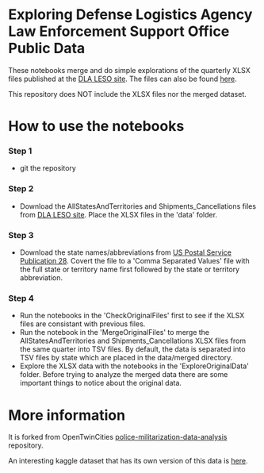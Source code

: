 # Exploring Defense Logistics Agency Law Enforcement Support Office Public Data

These notebooks merge and do simple explorations of the quarterly XLSX files published at the [DLA LESO site](https://www.dla.mil/DispositionServices/Offers/Reutilization/LawEnforcement/PublicInformation/). The files can also be found [here](https://www.dla.mil/DispositionServices/FOIA/EFOIALibrary/).   

This repository does NOT include the XLSX files nor the merged dataset.   

# How to use the notebooks

### Step 1
 - git the repository   
### Step 2
 - Download the AllStatesAndTerritories and Shipments_Cancellations files from [DLA LESO site](https://www.dla.mil/DispositionServices/Offers/Reutilization/LawEnforcement/PublicInformation/). Place the XLSX files in the 'data' folder.   
### Step 3
 - Download the state names/abbreviations from [US Postal Service Publication 28](https://pe.usps.com/text/pub28/28apb.htm). Covert the file to a 'Comma Separated Values' file with the full state or territory name first followed by the state or territory abbreviation.   
### Step 4
 - Run the notebooks in the 'CheckOriginalFiles' first to see if the XLSX files are consistant with previous files.   
 - Run the notebook in the 'MergeOriginalFiles' to merge the AllStatesAndTerritories and Shipments_Cancellations XLSX files from the same quarter into TSV files. By default, the data is separated into TSV files by state which are placed in the data/merged directory.   
 - Explore the XLSX data with the notebooks in the 'ExploreOriginalData' folder. Before trying to analyze the merged data there are some important things to notice about the original data.

# More information
It is forked from OpenTwinCities [police-militarization-data-analysis](https://github.com/OpenTwinCities/police-militarization-data-analysis) repository.   

An interesting kaggle dataset that has its own version of this data is [here](https://www.kaggle.com/jpmiller/police-violence-in-the-us).   
